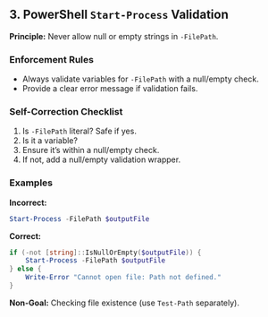 ## 3. PowerShell `Start-Process` Validation

**Principle:**
Never allow null or empty strings in `-FilePath`.

### Enforcement Rules

* Always validate variables for `-FilePath` with a null/empty check.
* Provide a clear error message if validation fails.

### Self-Correction Checklist

1. Is `-FilePath` literal? Safe if yes.
2. Is it a variable?
3. Ensure it’s within a null/empty check.
4. If not, add a null/empty validation wrapper.

### Examples

**Incorrect:**

```powershell
Start-Process -FilePath $outputFile
```

**Correct:**

```powershell
if (-not [string]::IsNullOrEmpty($outputFile)) {
    Start-Process -FilePath $outputFile
} else {
    Write-Error "Cannot open file: Path not defined."
}
```

**Non-Goal:**
Checking file existence (use `Test-Path` separately).
